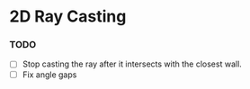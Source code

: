 # 2D Ray Casting

### TODO
* [ ] Stop casting the ray after it intersects with the closest wall.
* [ ] Fix angle gaps
